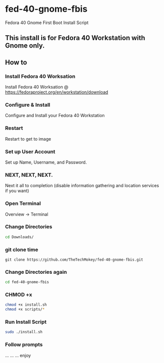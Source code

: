 # fed-40-gnome-fbis
 Fedora 40 Gnome First Boot Install Script

## This install is for Fedora 40 Workstation with Gnome only.

## How to
### Install Fedora 40 Worksation
Install Fedora 40 Worksation @ https://fedoraproject.org/en/workstation/download 
### Configure & Install 
Configure and Install your Fedora 40 Workstation
### Restart
Restart to get to image
### Set up User Account
Set up Name, Username, and Password.
### NEXT, NEXT, NEXT.
Next it all to completion (disable information gathering and location services if you want)
### Open Terminal
Overview -> Terminal
### Change Directories
```bash
cd Downloads/
```
### git clone time
```
git clone https://github.com/TheTechMokey/fed-40-gnome-fbis.git
```
### Change Directories again
```bash
cd fed-40-gnome-fbis
```
### CHMOD +x
```bash
chmod +x install.sh
chmod +x scripts/*
```
### Run Install Script
```bash
sudo ./install.sh
```
### Follow prompts
...
...
...
enjoy
